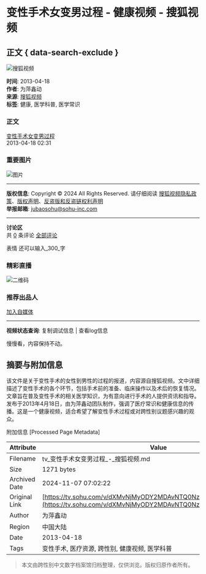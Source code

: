 # 变性手术女变男过程 - 健康视频 - 搜狐视频 

## 正文 { data-search-exclude }


![搜狐视频](https://css.tv.itc.cn/channel/header-images/logo-tv-mini.gif)

**时间**: 2013-04-18  
**作者**: 为萍鑫动  
**来源**: [搜狐视频](https://tv.sohu.com)  
**标签**: 健康, 医学科普, 医学常识  

### 正文

[变性手术女变男过程](javascript:void(0); "变性手术女变男过程")  
2013-04-18 02:31  

### 重要图片

![图片](http://e3f49eaa46b57.cdn.sohucs.com/c_fit,w_200,h_200/2019/9/10/16/2/MTAwMTE0XzE1NjgxMDI1NjAwMzg=.jpg)

---

**版权信息**: Copyright © 2024 All Rights Reserved. 请仔细阅读 [搜狐视频隐私政策](https://tv.sohu.com/upload/privacy/index.html)、[版权声明](https://intro.sohu.com/#/copyright)、[反盗版和反盗链权利声明](https://tv.sohu.com/s2016/piracy/index.shtml)  
**举报邮箱**: [jubaosohu@sohu-inc.com](mailto:jubaosohu@sohu-inc.com)   

---

**讨论区**  
共 [0](# "全部评论") 条评论 [全部评论](# "全部评论")  

表情 还可以输入_300_字  

### 精彩直播

![二维码](https://photocdn.tv.itc.cn/img/bd_mc_jf_zj.png)  

### 推荐出品人

[加入自媒体](https://tv.sohu.com/s/my/user/media/index.html) 

---

**视频状态查询**: 复制调试信息 | 查看log信息

慢慢看，内容保持不动。

## 摘要与附加信息

<!-- tcd_abstract -->
该文件是关于变性手术的女性到男性的过程的报道，内容源自搜狐视频。文中详细描述了变性手术的各个环节，包括手术前的准备、临床操作以及术后的恢复情况。文章旨在普及变性手术的相关医学知识，为有意向进行手术的人提供资讯和指导。发布于2013年4月18日，由为萍鑫动团队制作，强调了医疗常识和健康信息的传播。这是一个健康视频，适合希望了解变性手术过程或对跨性别议题感兴趣的观众。
<!-- tcd_abstract_end -->

附加信息 [Processed Page Metadata]

| Attribute       | Value                                  |
|-----------------|----------------------------------------|
| Filename        | tv_变性手术女变男过程_-_搜狐视频.md                             |
| Size            | 1271 bytes                           |
| Archived Date   | 2024-11-07 07:02:22                             |
| Original Link   | [https://tv.sohu.com/v/dXMvNjMyODY2MDAvNTQ0NzA5OTUuc2h0bWw=.html](https://tv.sohu.com/v/dXMvNjMyODY2MDAvNTQ0NzA5OTUuc2h0bWw=.html)                       |
| Author          | 为萍鑫动                               |
| Region          | 中国大陆                               |
| Date            | 2013-04-18                                 |
| Tags            | 变性手术, 医疗资源, 跨性别, 健康视频, 医学科普                                 |
>
> 本文由跨性别中文数字档案馆归档整理，仅供浏览。版权归原作者所有。
>
